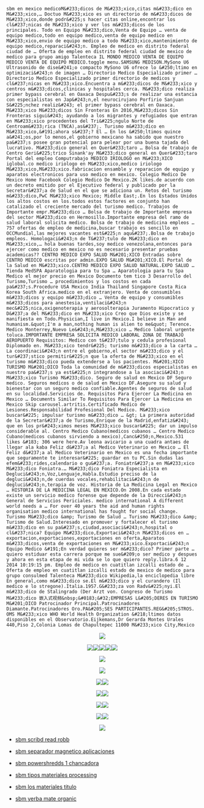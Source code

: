 
```
sbm en mexico medicoM&#233;dicos de M&#233;xico,citas m&#233;dico en M&#233;xico,… Doctuo M&#233;xico es un directorio de m&#233;dicos de M&#233;xico,donde podr&#225;s hacer citas online,encontrar los cl&#237;nicas de M&#233;xico y ver los m&#233;dicos de los principales. Todo en Equipo M&#233;dico,Venta de Equipo … venta de equipo medico,todo en equipo medico,venta de equipo medico en M&#233;xico,envio de equipo medico a todo M&#233;xico,mantenimiento de equipo medico,reparaci&#243;n. Empleo de medico en distrito federal ciudad de … Oferta de empleo en distrito federal ciudad de mexico de medico para grupo amigo Talenteca IL MONDO MEDICO VENTA DE EQUIPO MEDICO VENTA DE EQUIPO MEDICO.toggle menu.SAMSUNG MEDISON.MySono U6 Ultrasonido de dise&#241;o compacto MySono U6 ofrece lo &#250;ltimo en optimizaci&#243;n de imagen … Directorio Medico Especializado primer … Directorio Medico Especializado primer directorio de medicos y cl&#237;nicas en M&#233;xico.Encuentra a m&#233;dicos de M&#233;xico y centros m&#233;dicos,clinicas y hospitales cerca. M&#233;dico realiza primer bypass cerebral en Oaxaca Despu&#233;s de realizar una estancia con especialistas en Jap&#243;n,el neurocirujano Porfirio Sanjuan S&#225;nchez realiz&#243; el primer bypass cerebral en Oaxaca. M&#233;xico M&#233;dicos Sin Fronteras En 2016,M&#233;dicos Sin Fronteras sigui&#243; ayudando a los migrantes y refugiados que entran en M&#233;xico procedentes del Tri&#225;ngulo Norte de Centroam&#233;rica (TNCA),as&#237;. Turismo m&#233;dico en M&#233;xico,&#191;ahora s&#237;? El … En los &#250;ltimos quince a&#241;os,por lo menos,el gobierno mexicano ha sabido que nuestro pa&#237;s posee gran potencial para pelear por una buena tajada del lucrativo. M&#233;dico general en Quer&#233;taro … Bolsa de trabajo de Centro Geri&#225;trico Sinank'ay M&#233;dico general en Quer&#233;taro Portal del empleo Computrabajo MEDICO IRIOLOGO en M&#233;XICO iglobal.co medico iriologo en M&#233;xico,medico iriologo M&#233;xico,M&#233;xico.fabricacion ensamble y reparacion de equipo y aparatos electronicos para uso medico en mexico. Colegio Medico De Mexico Home Facebook Colegio Medico De Mexico.2K likes.de acuerdo con un decreto emitido por el Ejecutivo federal y publicado por la Secretar&#237;a de Salud en el que se adiciona un. Retos del turismo m&#233;dico,PwC M&#233;xico Mexico; Middle East;.En los Estados Unidos los altos costos en los.todos estos factores en conjunto han catalizado el creciente mercado del turismo medico. Trabajos de Importante empr.M&#233;dico … Bolsa de trabajo de Importante empresa del sector M&#233;dico en Hermosillo.Importante empresa del ramo de salud laboral solicita medico. Bolsa de trabajo de medicina empleos … 757 ofertas de empleo de medicina,buscar trabajo es sencillo en OCCMundial,las mejores vacantes est&#225;n aqu&#237;.Bolsa de trabajo empleos. Homologaci&#243;n de T&#237;tulo de M&#233;dico en M&#233;xico,… hola buenas tardes,soy medico venezolana,entonces para ejercer como medico en mexico no es necesario presentar pruebas academicas?? CENTRO MEDICO EXPO SALUD M&#201;XICO Entradas sobre CENTRO MEDICO escritas por admin.EXPO SALUD M&#201;XICO.El Portal de la Salud en M&#233;xico.CENTRO MEDICO EXPO SALUD NATURAL.EXPO SALUD … Tienda MedSPA Aparatologia para tu Spa … Aparatologia para tu Spa Medico el mejor precio en Mexico Documento tem tico 3 Desarrollo del Turismo,Turismo … procedimientos y los costos en cada pa&#237;s.Procedure USA Mexico India Thailand Singapore Costa Rica Korea South Africa.medico en el extranjero. Venta de consumibles m&#233;dicos y equipo m&#233;dico … Venta de equipo y consumibles m&#233;dicos para anestesia,ventilaci&#243;n mec&#225;nica,oxigenoterapia y aerosolterapia Juramento Hipocratico y D&#237;a del M&#233;dico en M&#233;xico Creo que Dios existe y se manifiesta en Todo.Physician,I live in Mexico.I believe in Man and humanism.&quot;I'm a man,nothing human is alien to me&quot; Terence. Medico Monterrey,Nuevo Le&#243;n,M&#233;xico … Medico laboral urgente toluca.IMPORTANTE EMPRESA SOLICITA MEDICO LABORAL ZONA DE TRABAJO AEROPUERTO Requisitos: Medico con t&#237;tulo y cedula profesional Diplomado en. M&#233;xico tendr&#225; turismo m&#233;dico a la carta … La coordinaci&#243;n entre el gobierno,el sector m&#233;dico y el tur&#237;stico permitir&#225;n que la oferta de M&#233;xico en el turismo m&#233;dico pueda extenderse a los pacientes. M&#201;XICO TURISMO M&#201;DICO Toda la comunidad de m&#233;dicos especialistas en nuestro pa&#237;s ya est&#225;n integrandose a la asociaci&#243;n M&#233;xico Turismo M&#233;dico. Seguro de salud en Mexico DF Seguro medico. Seguros medicos o de salud en Mexico DF.Asegure su salud y bienestar con un seguro medico confiable.Agentes de seguros de salud en su localidad.Servicios de. Requisitos Para Ejercer La Medicina en Mexico … Documents Similar To Requisitos Para Ejercer La Medicina en Mexico Skip carousel.artritis.Certificado Medico de Lesiones.Responsabilidad Profesional Del Medico. M&#233;xico buscar&#225; impulsar turismo m&#233;dico … &gt; La primera autoridad de la Secretar&#237;a de Turismo,Enrique de la Madrid,enfatiz&#243; que en los pr&#243;ximos meses M&#233;xico buscar&#225; dar un impulso considerable al. Centro Medico Cubano(medicos cubanos … Centro Medico Cubano(medicos cubanos sirviendo a mexico),Canc&#250;n,Mexico.531 likes &#183; 306 were here.Av leona avicario a una cuadra antaes de llegar ala kaba Feliz d&#237;a al Medico Veterinario en Mexico … El Feliz d&#237;a al Medico Veterinario en Mexico es una fecha importante que seguramente te interesar&#225; guardar en tu PC.Sin dudas las efem&#233;rides,calendario o gu&#237;a. Foniatr&#237;a en M&#233;xico M&#233;dico Foniatra.… M&#233;dico Foniatra Especialista en Degluci&#243;n,Voz,Lenguaje,Habla.Estudio preciso de la degluci&#243;n,de cuerdas vocales,rehabilitaci&#243;n de degluci&#243;n,terapia de voz. Historia de La Medicina Legal en Mexico … HISTORIA DE LA MEDICINA LEGAL EN MEXICO.On 2008.En cada estado existe un servicio medico forense que depende de la Direcci&#243;n General de Servicios Periciales. medico international A different world needs a … For over 40 years the aid and human rights organisation medico international has fought for social change. Turismo M&#233;dico &amp; Turismo de Salud … Turismo M&#233;dico &amp; Turismo de Salud.Interesado en promover y fortalecer el turismo m&#233;dico en su pa&#237;s,ciudad,asociaci&#243;n,hospital o cl&#237;nica? Equipo M&#233;dico,Exportaci&#243;n M&#233;dicos en … exportacion,exportaciones,exportaciones en oferta,Aparatos m&#233;dicos,venta de exportaciones en M&#233;xico.Exportaci&#243;n Equipo Medico &#191;En verdad quieres ser m&#233;dico? Primer parte … quiero estiduar esta carrera porque me sue&#209;o ser medico y despues y ahora en esta etapa de mi vida se lo que quiero reply.libra.6 12 2014 10:19:15 pm. Empleo de medico en cuatitlan izcalli estado de … Oferta de empleo en cuatitlan izcalli estado de mexico de medico para grupo consulmed Talenteca M&#233;dico Wikipedia,la enciclopedia libre En general,como m&#233;dico se.El m&#233;dico y el curandero (Il medico e lo stregone).Italia.1957.G&#233;za von Radv&#225;nyi.El m&#233;dico de Stalingrado (Der Arzt von. Congreso de Turismo M&#233;dico 嵌入式视频&nbsp;&#0183;&#32;EMPRESAS L&#205;DERES EN TURISMO M&#201;DICO Patrocinador Principal.Patrocinadores Diamante.Patrocinadores Oro.PA&#205;SES PARTICIPANTES.REG&#205;STROS. OMS M&#233;xico WHO World Health Organization &#218;ltimos datos disponibles en el Observatorio.Eijkemans,Dr Gerarda Montes Urales 440,Piso 2,Colonia Lomas de Chapultepec 11000 M&#233;xico City,Mexico 
```

<div align="center">

<a href="https://es-crusher.shibang-china.com/github&k=sbm+en+mexico+medico"><img src="https://static.shibang-china.com/es/crusher/logo.jpg"></a>

<a href="https://es-crusher.shibang-china.com/github&k=sbm+en+mexico+medico"><img src="https://static.shibang-china.com/es/crusher/index.jpg"></a><a href="https://es-crusher.shibang-china.com/material.htmlgithub&k=sbm+en+mexico+medico"><img src="https://static.shibang-china.com/es/crusher/material.jpg"></a><a href="https://es-crusher.shibang-china.com/application.htmlgithub&k=sbm+en+mexico+medico"><img src="https://static.shibang-china.com/es/crusher/application.jpg"></a><a href="https://es-crusher.shibang-china.com/aboutus.htmlgithub&k=sbm+en+mexico+medico"><img src="https://static.shibang-china.com/es/crusher/aboutus.jpg"></a><a href="https://es-crusher.shibang-china.com/contact.htmlgithub&k=sbm+en+mexico+medico"><img src="https://static.shibang-china.com/es/crusher/contact.jpg"></a>

<a href="https://es-crusher.shibang-china.com/github&k=sbm+en+mexico+medico"><img src="https://static.shibang-china.com/es/crusher/banner.jpg"></a>

<a href="https://swt.shibang-china.com/github&k=sbm+en+mexico+medico"><img src="https://static.shibang-china.com/es/crusher/text.jpg"></a>

<a href="https://swt.shibang-china.com/github&k=sbm+en+mexico+medico"><img src="https://static.shibang-china.com/es/crusher/chat.jpg"></a><a href="https://es-crusher.shibang-china.com/contact.htmlgithub&k=sbm+en+mexico+medico"><img src="https://static.shibang-china.com/es/crusher/message.jpg"></a>

<a href="https://es-crusher.shibang-china.com/products/pe.htmlgithub&k=sbm+en+mexico+medico"><img src="https://static.shibang-china.com/es/crusher/pe.jpg"></a><a href="https://es-crusher.shibang-china.com/products/pf.htmlgithub&k=sbm+en+mexico+medico"><img src="https://static.shibang-china.com/es/crusher/pf.jpg"></a>

<a href="https://es-crusher.shibang-china.com/products/hpt.htmlgithub&k=sbm+en+mexico+medico"><img src="https://static.shibang-china.com/es/crusher/hpt.jpg"></a><a href="https://es-crusher.shibang-china.com/products/vsi.htmlgithub&k=sbm+en+mexico+medico"><img src="https://static.shibang-china.com/es/crusher/vsi.jpg"></a>

<a href="https://es-crusher.shibang-china.com/products/klv.htmlgithub&k=sbm+en+mexico+medico"><img src="https://static.shibang-china.com/es/crusher/klv.jpg"></a><a href="https://es-crusher.shibang-china.com/products/portable.htmlgithub&k=sbm+en+mexico+medico"><img src="https://static.shibang-china.com/es/crusher/portable.jpg"></a>

<a href="https://swt.shibang-china.com/github&k=sbm+en+mexico+medico"><img src="https://static.shibang-china.com/es/crusher/case.jpg"></a>

</div>


* [sbm scribd read robb](sbm%20scribd%20read%20robb.md)

* [sbm separador magnetico aplicaciones](sbm%20separador%20magnetico%20aplicaciones.md)

* [sbm powershredds 1 chancadora](sbm%20powershredds%201%20chancadora.md)

* [sbm tipos materiales processing](sbm%20tipos%20materiales%20processing.md)

* [sbm los materiales titulo](sbm%20los%20materiales%20titulo.md)

* [sbm yerba mate organic](sbm%20yerba%20mate%20organic.md)